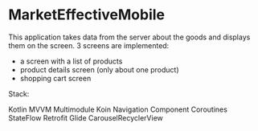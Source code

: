 # MarketEffectiveMobile

This application takes data from the server about the goods and displays them on the screen.
3 screens are implemented:
* a screen with a list of products
* product details screen (only about one product)
* shopping cart screen

Stack:

Kotlin
MVVM
Multimodule
Koin
Navigation Component
Coroutines
StateFlow
Retrofit
Glide
CarouselRecyclerView
